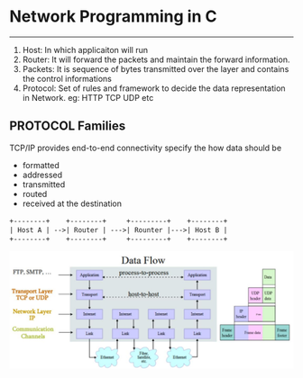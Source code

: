 # Network Programming in C #
-----------------------------
1) Host: In which applicaiton will run 
2) Router: It will forward the packets and maintain the forward information.
3) Packets: It is sequence of bytes transmitted over the layer and contains the control informations
4) Protocol: Set of rules and framework to decide the data representation in Network. eg: HTTP TCP UDP etc

## PROTOCOL Families ##
TCP/IP provides end-to-end connectivity specify the how data should be 
  * formatted
  * addressed
  * transmitted
  * routed
  * received at the destination
```flow
+--------+    +--------+     +---------+    +--------+
| Host A | -->| Router | --->| Rounter |--->| Host B |
+--------+    +--------+     +---------+    +--------+
```

<img src="Network1.JPG" usemap="#mymap"/>
